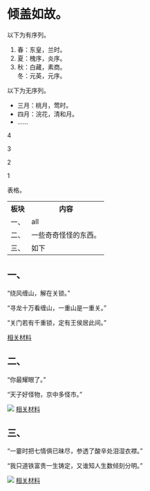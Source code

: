 <!DOCTYPE html>
<html lang="zh-cn">
    <head>
        <meta charset="utf-8"/>
        <title>我的第一个网页</title>
        <link href="tu/test.css"rel="stylesheet" type="text/css"/>
    </head>
    <body>
        <h1>倾盖如故。</h1>
        <p>以下为有序列。</p>
        <ol>
            <li>春：东皇，兰时。</li>
            <li>夏：槐序，炎序。</li>
            <li>秋：白藏，素商。</li>
            <lu>冬：元英，元序。</lu>
        </ol>
        <p>以下为无序列。</p>
        <ul>
            <li>三月：桃月，莺时。</li>
            <li>四月：浣花，清和月。</li>
            <li>......</li>
        </ul>
        <span>
            <p>4</p>
            <p>3</p>
            <p>2</p>
            <p>1</p>
        </span>
        <p>表格。</p>
        <table>
            <tr>
                <th>板块</th>
                <th>内容</th>
            </tr>
            <tr>
                <td>一、</td>
                <td>all</td>
            </tr>
            <tr>
                <td>二、</td>
                <td>一些奇奇怪怪的东西。</td>
            </tr>
            <tr>
                <td>三、</td>
                <td>如下</td>
            </tr>
        </table>
        <h2>一、</h2>
        <div>
            <p>“绕风缠山，解在关锁。”</p>
            <p>“寻龙十万看缠山，一重山是一重关。”</p>
            <p>“关门若有千重锁，定有王侯居此间。”</p>
            <a href="        ">相关材料</a>
        </div>
        <h2>二、</h2>
        <div>
            <p>“你最耀眼了。”</p>
            <p>“天子好怪物，京中多怪市。”</p>
            <img src="tu/234.jpg"/>
            <a href="        ">相关材料</a>
        </div>
        <h2>三、</h2>
        <div>
        <p>“一霎时把七情俱已昧尽，参透了酸辛处泪湿衣襟。”</p>
        <p>“我只道铁富贵一生铸定，又谁知人生数倾刻分明。”</p>
        <img src="tu/233.jpg"/>
        <a href="        ">相关材料</a>
        </div>
    </body>
</html>
